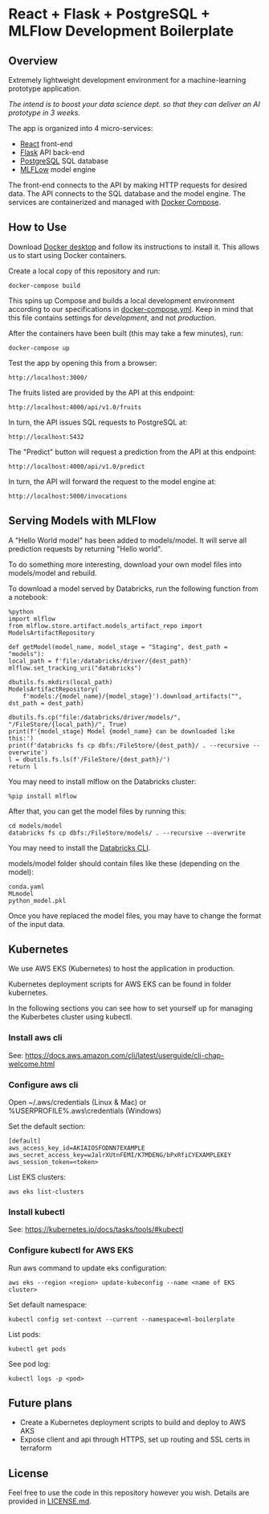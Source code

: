 # React + Flask + PostgreSQL + MLFlow Development Boilerplate

## Overview
Extremely lightweight development environment for a machine-learning prototype application. 

*The intend is to boost your data science dept. so that they can deliver an AI prototype in 3 weeks.*

The app is organized into 4 micro-services:
- [React](https://reactjs.org/) front-end 
- [Flask](http://flask.pocoo.org/) API back-end
- [PostgreSQL](http://postgres.org) SQL database 
- [MLFLow](http://mlflow.org) model engine

The front-end connects to the API by making HTTP requests for desired data.
The API connects to the SQL database and the model engine.
The services are containerized and managed with [Docker Compose](https://docs.docker.com/compose/).

## How to Use
Download [Docker desktop](https://www.docker.com/products/docker-desktop) and follow its
 instructions to install it. This allows us to start using Docker containers.
 
Create a local copy of this repository and run:

    docker-compose build
    
This spins up Compose and builds a local development environment according to 
our specifications in [docker-compose.yml](docker-compose.yml). Keep in mind that 
this file contains settings for *development*, and not *production*.

After the containers have been built (this may take a few minutes), run:

    docker-compose up
    
Test the app by opening this from a browser:

    http://localhost:3000/ 
    
The fruits listed are provided by the API at this endpoint:

    http://localhost:4000/api/v1.0/fruits

In turn, the API issues SQL requests to PostgreSQL at:

    http://localhost:5432

The "Predict" button will request a prediction from the API at this endpoint:

    http://localhost:4000/api/v1.0/predict

In turn, the API will forward the request to the model engine at:

    http://localhost:5000/invocations

## Serving Models with MLFlow
A "Hello World model" has been added to models/model. It will serve all prediction requests by returning "Hello world".

To do something more interesting, download your own model files into models/model and rebuild.

To download a model served by Databricks, run the following function from a notebook:

    %python
    import mlflow
    from mlflow.store.artifact.models_artifact_repo import ModelsArtifactRepository

    def getModel(model_name, model_stage = "Staging", dest_path = "models"):
    local_path = f'file:/databricks/driver/{dest_path}'
    mlflow.set_tracking_uri("databricks")
    
    dbutils.fs.mkdirs(local_path)
    ModelsArtifactRepository(
        f'models:/{model_name}/{model_stage}').download_artifacts("", dst_path = dest_path)

    dbutils.fs.cp("file:/databricks/driver/models/", "/FileStore/{local_path}/", True)
    print(f'{model_stage} Model {model_name} can be downloaded like this:')
    print(f'databricks fs cp dbfs:/FileStore/{dest_path}/ . --recursive --overwrite')
    l = dbutils.fs.ls(f'/FileStore/{dest_path}/')
    return l

You may need to install mlflow on the Databricks cluster:

    %pip install mlflow

After that, you can get the model files by running this:

    cd models/model
    databricks fs cp dbfs:/FileStore/models/ . --recursive --overwrite
    
You may need to install the [Databricks CLI](https://docs.databricks.com/dev-tools/cli/index.html).

models/model folder should contain files like these (depending on the model):

    conda.yaml
    MLmodel
    python_model.pkl

Once you have replaced the model files, you may have to change the format of the input data.

## Kubernetes
We use AWS EKS (Kubernetes) to host the application in production.

Kubernetes deployment scripts for AWS EKS can be found in folder kubernetes.

In the following sections you can see how to set yourself up for managing the Kuberbetes cluster using kubectl.

### Install aws cli
See: https://docs.aws.amazon.com/cli/latest/userguide/cli-chap-welcome.html

### Configure aws cli
Open ~/.aws/credentials (Linux & Mac) or %USERPROFILE%\.aws\credentials (Windows)

Set the default section:

    [default]
    aws_access_key_id=AKIAIOSFODNN7EXAMPLE
    aws_secret_access_key=wJalrXUtnFEMI/K7MDENG/bPxRfiCYEXAMPLEKEY
    aws_session_token=<token>

List EKS clusters:

    aws eks list-clusters

### Install kubectl
See: https://kubernetes.io/docs/tasks/tools/#kubectl

### Configure kubectl for AWS EKS
Run aws command to update eks configuration:

    aws eks --region <region> update-kubeconfig --name <name of EKS cluster>

Set default namespace:

    kubectl config set-context --current --namespace=ml-boilerplate

List pods:

    kubectl get pods

See pod log:

    kubectl logs -p <pod>

## Future plans
* Create a Kubernetes deployment scripts to build and deploy to AWS AKS
* Expose client and api through HTTPS, set up routing and SSL certs in terraform

## License
Feel free to use the code in this repository however you wish. Details are provided in
[LICENSE.md](LICENSE.md).



